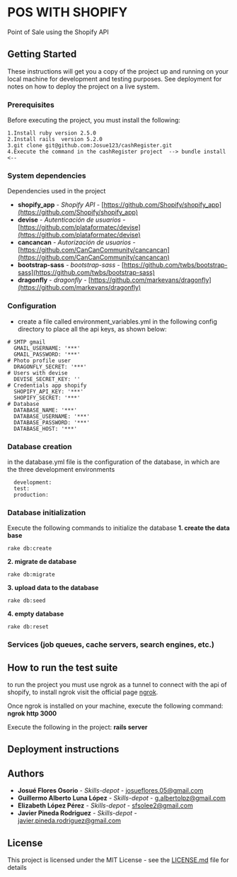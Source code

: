 # POS WITH SHOPIFY
Point of Sale using the Shopify API

## Getting Started

These instructions will get you a copy of the project up and running on your local machine for development and testing purposes. See deployment for notes on how to deploy the project on a live system.

### Prerequisites

Before executing the project, you must install the following:

```
1.Install ruby version 2.5.0
2.Install rails  version 5.2.0
3.git clone git@github.com:Josue123/cashRegister.git
4.Execute the command in the cashRegister project  --> bundle install <--

```
### System dependencies

Dependencies used in the project

* **shopify_app** - *Shopify API* - [https://github.com/Shopify/shopify_app](https://github.com/Shopify/shopify_app)
* **devise** - *Autenticación de usuarios* - [https://github.com/plataformatec/devise](https://github.com/plataformatec/devise)
* **cancancan** - *Autorización de usuarios* - [https://github.com/CanCanCommunity/cancancan](https://github.com/CanCanCommunity/cancancan)
* **bootstrap-sass** - *bootstrap-sass* - [https://github.com/twbs/bootstrap-sass](https://github.com/twbs/bootstrap-sass)
* **dragonfly** - *dragonfly* - [https://github.com/markevans/dragonfly](https://github.com/markevans/dragonfly)

### Configuration
* create a file called environment_variables.yml in the following config directory to place all the api keys, as shown below:

```
# SMTP gmail
  GMAIL_USERNAME: '***'
  GMAIL_PASSWORD: '***'
# Photo profile user
  DRAGONFLY_SECRET: '***'
# Users with devise
  DEVISE_SECRET_KEY: ''
# Credentials app shopify
  SHOPIFY_API_KEY: '***'
  SHOPIFY_SECRET: '***'
# Database
  DATABASE_NAME: '***'
  DATABASE_USERNAME: '***'
  DATABASE_PASSWORD: '***'
  DATABASE_HOST: '***'
```

### Database creation
in the database.yml file is the configuration of the database, in which are the three development environments

```
  development:
  test:
  production:
```

### Database initialization
Execute the following commands to initialize the database
**1. create the data base**
```
rake db:create
```
**2. migrate de database**
```
rake db:migrate
```
**3. upload data to the database**
```
rake db:seed
```
**4. empty database**
```
rake db:reset
```
### Services (job queues, cache servers, search engines, etc.)


## How to run the test suite
to run the project you must use ngrok as a tunnel to connect with the api of shopify, to install ngrok visit the official page [ngrok](https://dashboard.ngrok.com/get-started).

Once ngrok is installed on your machine, execute the following command:
**ngrok http 3000**

Execute the following in the project:
**rails server**


## Deployment instructions


## Authors

* **Josué Flores Osorio** - *Skills-depot* - [josueflores.05@gmail.com](josueflores.05@gmail.com)
* **Guillermo Alberto Luna López** - *Skills-depot* - [g.albertolpz@gmail.com](g.albertolpz@gmail.com)
* **Elizabeth López Pérez** - *Skills-depot* - [sfsolee2@gmail.com](sfsolee2@gmail.com)
* **Javier Pineda Rodriguez** - *Skills-depot* - [javier.pineda.rodriguez@gmail.com](javier.pineda.rodriguez@gmail.com)

## License

This project is licensed under the MIT License - see the [LICENSE.md](LICENSE.md) file for details

